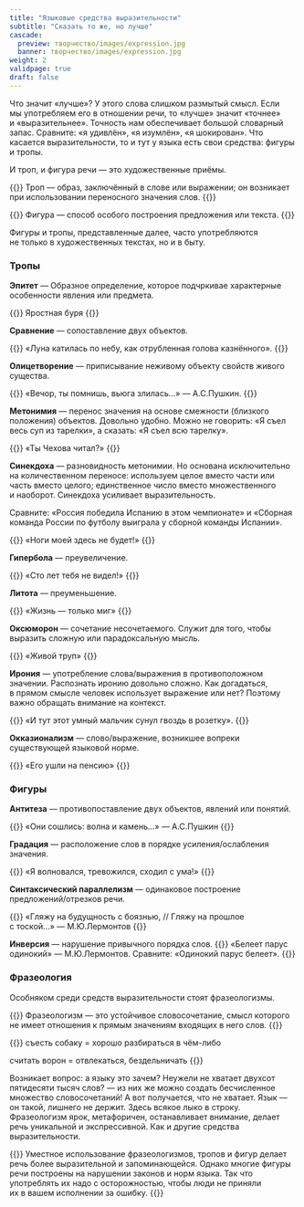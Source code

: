 ```yaml
---
title: "Языковые средства выразительности"
subtitle: "Сказать то же, но лучше"
cascade:
  preview: творчество/images/expression.jpg
  banner: творчество/images/expression.jpg
weight: 2
validpage: true
draft: false
---
```


Что значит &laquo;лучше&raquo;? У&nbsp;этого слова слишком размытый смысл. Если мы&nbsp;употребляем его в&nbsp;отношении речи, то&nbsp;&laquo;лучше&raquo; значит &laquo;точнее&raquo; и&nbsp;&laquo;выразительнее&raquo;. Точность нам обеспечивает большой словарный запас. Сравните: &laquo;я&nbsp;удивлён&raquo;, &laquo;я&nbsp;изумлён&raquo;, &laquo;я&nbsp;шокирован&raquo;. Что касается выразительности, то&nbsp;и&nbsp;тут у&nbsp;языка есть свои средства: фигуры и&nbsp;тропы.

И&nbsp;троп, и&nbsp;фигура речи&nbsp;&mdash; это художественные приёмы.

{{<term>}}
Троп&nbsp;&mdash; образ, заключённый в&nbsp;слове или выражении; он&nbsp;возникает при использовании переносного значения слов.
{{</term>}}

{{<term>}}
Фигура&nbsp;&mdash; способ особого построения предложения или текста.
{{</term>}}

Фигуры и&nbsp;тропы, представленные далее, часто употребляются не&nbsp;только в&nbsp;художественных текстах, но&nbsp;и&nbsp;в&nbsp;быту.

### Тропы

**Эпитет**&nbsp;&mdash; Образное определение, которое подчркивае характерные особенности явления или предмета.

{{<block example>}}
Яростная буря
{{</block>}}

**Сравнение**&nbsp;&mdash; сопоставление двух объектов.

{{<block example>}}
&laquo;Луна катилась по&nbsp;небу, как отрубленная голова казнённого&raquo;.
{{</block>}}

**Олицетворение**&nbsp;&mdash; приписывание неживому объекту свойств живого существа.

{{<block example>}}
&laquo;Вечор, ты&nbsp;помнишь, вьюга злилась...&raquo;&nbsp;&mdash; А.С.Пушкин.
{{</block>}}

**Метонимия**&nbsp;&mdash; перенос значения на&nbsp;основе смежности (близкого положения) объектов. Довольно удобно. Можно не&nbsp;говорить: &laquo;Я&nbsp;съел весь суп из&nbsp;тарелки&raquo;, а&nbsp;сказать: &laquo;Я&nbsp;съел всю тарелку&raquo;.

{{<block example>}}
&laquo;Ты&nbsp;Чехова читал?&raquo;
{{</block>}}

**Синекдоха**&nbsp;&mdash; разновидность метонимии. Но&nbsp;основана исключительно на&nbsp;количественном переносе: используем целое вместо части или часть вместо целого; единственное число вместо множественного и&nbsp;наоборот. Синекдоха усиливает выразительность.

Сравните: &laquo;Россия победила Испанию в&nbsp;этом чемпионате&raquo; и&nbsp;&laquo;Сборная команда России по&nbsp;футболу выиграла у&nbsp;сборной команды Испании&raquo;.

{{<block example>}}
&laquo;Ноги моей здесь не&nbsp;будет!&raquo;
{{</block>}}

**Гипербола**&nbsp;&mdash; преувеличение.

{{<block example>}}
&laquo;Сто лет тебя не&nbsp;видел!&raquo;
{{</block>}}

**Литота**&nbsp;&mdash; преуменьшение.

{{<block example>}}
&laquo;Жизнь&nbsp;&mdash; только миг&raquo;
{{</block>}}

**Оксюморон**&nbsp;&mdash; сочетание несочетаемого. Служит для того, чтобы выразить сложную или парадоксальную мысль.

{{<block example>}}
&laquo;Живой труп&raquo;
{{</block>}}

**Ирония**&nbsp;&mdash; употребление слова/выражения в&nbsp;противоположном значении. Распознать иронию довольно сложно. Как догадаться, в&nbsp;прямом смысле человек использует выражение или нет? Поэтому важно обращать внимание на&nbsp;контекст.

{{<block example>}}
&laquo;И&nbsp;тут этот умный мальчик сунул гвоздь в&nbsp;розетку&raquo;.
{{</block>}}

**Окказионализм**&nbsp;&mdash; слово/выражение, возникшее вопреки существующей языковой норме.

{{<block example>}}
&laquo;Его ушли на&nbsp;пенсию&raquo;
{{</block>}}

### Фигуры

**Антитеза**&nbsp;&mdash; противопоставление двух объектов, явлений или понятий.

{{<block example>}}
&laquo;Они сошлись: волна и&nbsp;камень...&raquo;&nbsp;&mdash; А.С.Пушкин
{{</block>}}

**Градация**&nbsp;&mdash; расположение слов в&nbsp;порядке усиления/ослабления значения.

{{<block example>}}
&laquo;Я&nbsp;волновался, тревожился, сходил с&nbsp;ума!&raquo;
{{</block>}}

**Синтаксический параллелизм**&nbsp;&mdash; одинаковое построение предложений/отрезков речи.

{{<block example>}}
&laquo;Гляжу на&nbsp;будущность с&nbsp;боязнью, // Гляжу на&nbsp;прошлое с&nbsp;тоской...&raquo;&nbsp;&mdash; М.Ю.Лермонтов
{{</block>}}

**Инверсия**&nbsp;&mdash; нарушение привычного порядка слов.
{{<block example>}}
&laquo;Белеет парус одинокий&raquo;&nbsp;&mdash; М.Ю.Лермонтов. Сравните: &laquo;Одинокий парус белеет&raquo;.
{{</block>}}

### Фразеология

Особняком среди средств выразительности стоят фразеологизмы.

{{<term>}}
Фразеологизм&nbsp;&mdash; это устойчивое словосочетание, смысл которого не&nbsp;имеет отношения к&nbsp;прямым значениям входящих в&nbsp;него слов.
{{</term>}}

{{<block example>}}
съесть собаку = хорошо разбираться в&nbsp;чём-либо

считать ворон = отвлекаться, бездельничать
{{</block>}}

Возникает вопрос: а&nbsp;языку это зачем? Неужели не&nbsp;хватает двухсот пятидесяти тысяч слов? &mdash;&nbsp;из&nbsp;них&nbsp;же можно создать бесчисленное множество словосочетаний! А&nbsp;вот получается, что не&nbsp;хватает. Язык&nbsp;&mdash; он&nbsp;такой, лишнего не&nbsp;держит. Здесь всякое лыко в&nbsp;строку. Фразеологизм ярок, метафоричен, останавливает внимание, делает речь уникальной и&nbsp;экспрессивной. Как и&nbsp;другие средства выразительности.

{{<block summary>}}
Уместное использование фразеологизмов, тропов и&nbsp;фигур делает речь более выразительной и&nbsp;запоминающейся. Однако многие фигуры речи построены на&nbsp;нарушении законов и&nbsp;норм языка. Так что употреблять их&nbsp;надо с&nbsp;осторожностью, чтобы люди не&nbsp;приняли их&nbsp;в&nbsp;вашем исполнении за&nbsp;ошибку.
{{</block>}}

